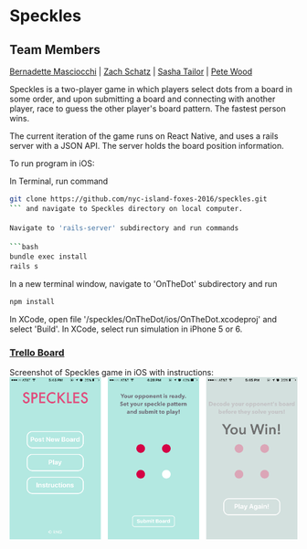# Speckles

## Team Members
<a href="https://github.com/bbfrancis">Bernadette Masciocchi</a> | <a href="https://github.com/zlschatz">Zach Schatz</a> | <a href="https://github.com/SashaTlr">Sasha Tailor</a> | <a href="http://github.com/roytuesday">Pete Wood</a>

Speckles is a two-player game in which players select dots from a board in some order, and upon submitting a board and connecting with another player, race to guess the other player's board pattern. The fastest person wins. 

The current iteration of the game runs on React Native, and uses a rails server with a JSON API. The server holds the board position information.

To run program in iOS:

In Terminal, run command 
  ```bash 
  git clone https://github.com/nyc-island-foxes-2016/speckles.git
  ``` and navigate to Speckles directory on local computer.

Navigate to 'rails-server' subdirectory and run commands

  ```bash 
  bundle exec install
  rails s
  ```
In a new terminal window, navigate to 'OnTheDot' subdirectory and run

  ```bash
  npm install
  ```
In XCode, open file '/speckles/OnTheDot/ios/OnTheDot.xcodeproj' and select 'Build'.
In XCode, select run simulation in iPhone 5 or 6.

### <a href="https://trello.com/b/QN4KzHG3/icebreaker">Trello Board</a>

Screenshot of Speckles game in iOS with instructions:
![Speckles Screenshio](/OnTheDot/imgs/IMG_5943.PNG)
